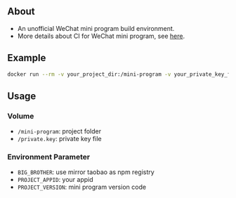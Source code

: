 ## About

* An unofficial WeChat mini program build environment.
* More details about CI for WeChat mini program, see [here](https://developers.weixin.qq.com/miniprogram/dev/devtools/ci.html).

## Example

```sh
docker run --rm -v your_project_dir:/mini-program -v your_private_key_file.key:/private.key -e PROJECT_APPID=your_appid zill057:wechat-mini-program-build
```

## Usage

### Volume

- `/mini-program`: project folder
- `/private.key`: private key file

### Environment Parameter

- `BIG_BROTHER`: use mirror taobao as npm registry
- `PROJECT_APPID`: your appid
- `PROJECT_VERSION`: mini program version code
